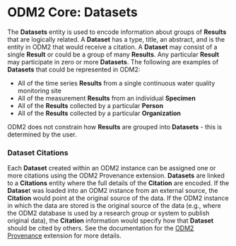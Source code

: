 ODM2 Core: Datasets
===================

The **Datasets** entity is used to encode information about groups of **Results** that are logically related. A **Dataset** has a type, title, an abstract, and is the entity in ODM2 that would receive a citation. A **Dataset** may consist of a single **Result** or could be a group of many **Results**. Any particular **Result** may participate in zero or more **Datasets**. The following are examples of **Datasets** that could be represented in ODM2:

* All of the time series **Results** from a single continuous water quality monitoring site
* All of the measurement **Results** from an individual **Specimen**
* All of the **Results** collected by a particular **Person**
* All of the **Results** collected by a particular **Organization**

ODM2 does not constrain how **Results** are grouped into **Datasets** - this is determined by the user.

### Dataset Citations ###

Each **Dataset** created within an ODM2 instance can be assigned one or more citations using the ODM2 Provenance extension. **Datasets** are linked to a **Citations** entity where the full details of the **Citation** are encoded. If the **Datase**t was loaded into an ODM2 instance from an external source, the **Citation** would point at the original source of the data. If the ODM2 instance in which the data are stored is the original source of the data (e.g., where the ODM2 database is used by a research group or system to publish original data), the **Citation** information would specify how that **Dataset** should be cited by others. See the documentation for the [ODM2 Provenance](ext_provenance.md) extension for more details.
